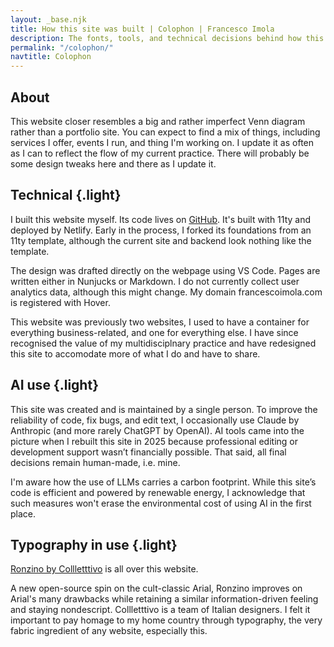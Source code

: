 ```yaml
---
layout: _base.njk
title: How this site was built | Colophon | Francesco Imola
description: The fonts, tools, and technical decisions behind how this site was built. Powered by 11ty, hosted on Netlify, and using Ronzino by Collletttivo.
permalink: "/colophon/"
navtitle: Colophon
---
```

<section class="pad-btt-md separate-below">

## About

This website closer resembles a big and rather imperfect Venn diagram rather than a portfolio site. You can expect to find a mix of things, including services I offer, events I run, and thing I'm working on. I update it as often as I can to reflect the flow of my current practice. There will probably be some design tweaks here and there as I update it.

</section>

<section class="pad-btt-md">

## Technical {.light}

I built this website myself. Its code lives on [GitHub](https://github.com/francescoimola/nevernotready.git). It's built with 11ty and deployed by Netlify. Early in the process, I forked its foundations from an 11ty template, although the current site and backend look nothing like the template.

The design was drafted directly on the webpage using VS Code. Pages are written either in Nunjucks or Markdown. I do not currently collect user analytics data, although this might change. My domain francescoimola.com is registered with Hover.

This website was previously two websites, I used to have a container for everything business-related, and one for everything else. I have since recognised the value of my multidisciplnary practice and have redesigned this site to accomodate more of what I do and have to share.

</section>

<section class="pad-btt-md">

## AI use {.light}

This site was created and is maintained by a single person. To improve the reliability of code, fix bugs, and edit text, I occasionally use Claude by Anthropic (and more rarely ChatGPT by OpenAI). AI tools came into the picture when I rebuilt this site in 2025 because professional editing or development support wasn’t financially possible. That said, all final decisions remain human-made, i.e. mine.

I'm aware how the use of LLMs carries a carbon footprint. While this site’s code is efficient and powered by renewable energy, I acknowledge that such measures won't erase the environmental cost of using AI in the first place.

</section>

<section class="pad-btt-md">

## Typography in use {.light}

[Ronzino by Collletttivo](https://www.collletttivo.it/typefaces/ronzino) is all over this website.

A new open-source spin on the cult-classic Arial, Ronzino improves on Arial's many drawbacks while retaining a similar information-driven feeling and staying nondescript. Collletttivo is a team of Italian designers. I felt it important to pay homage to my home country through typography, the very fabric ingredient of any website, especially this.

</section>